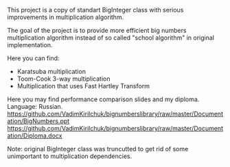This project is a copy of standart BigInteger class with serious improvements in multiplication algorithm.

The goal of the project is to provide more efficient big numbers multiplication algorithm instead of so called "school algorithm" in original implementation.

Here you can find:

* Karatsuba multiplication
* Toom-Cook 3-way multiplication
* Multiplication that uses Fast Hartley Transform

Here you may find performance comparison slides and my diploma. Language: Russian.
https://github.com/VadimKirilchuk/bignumberslibrary/raw/master/Documentation/BigNumbers.ppt
https://github.com/VadimKirilchuk/bignumberslibrary/raw/master/Documentation/Diploma.docx

Note: original BigInteger class was truncutted to get rid of some unimportant to multiplication dependencies.

